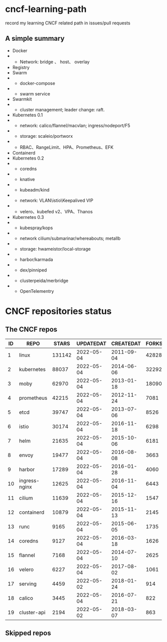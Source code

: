 # cncf-learning-path
record my learning CNCF related path in issues/pull requests

## A simple summary
- Docker
- - Network: bridge 、 host、 overlay
- Registry
- Swarm
- - docker-compose
- - swarm service
- Swarmkit
- - cluster management; leader change: raft.
- Kubernetes 0.1
- - network: calico/flannel/macvlan; ingress/nodeport/F5
- - storage: scaleio/portworx
- - RBAC、RangeLimit、HPA、Prometheus、EFK
- Containerd
- Kubernetes 0.2
- - coredns
- - knative
- - kubeadm/kind
- - network: VLAN\istio\Keepalived VIP
- - velero、kubefed v2、VPA、Thanos
- Kubernetes 0.3
- - kubespray/kops
- - network cilium/submarinar/whereabouts; metallb
- - storage: hwameistor/local-storage
- - harbor/karmada
- - dex/pinniped
- - clusterpeida/merbridge
- - OpenTelementry

# CNCF repositories status
<!--START_SECTION:github_repos-->
## The CNCF repos
| ID |     REPO      | STARS  | UPDATEDAT  | CREATEDAT  | FORKSCOUNT |
|----|---------------|--------|------------|------------|------------|
|  1 | linux         | 131142 | 2022-05-04 | 2011-09-04 |      42828 |
|  2 | kubernetes    |  88037 | 2022-05-04 | 2014-06-06 |      32292 |
|  3 | moby          |  62970 | 2022-05-04 | 2013-01-18 |      18090 |
|  4 | prometheus    |  42215 | 2022-05-04 | 2012-11-24 |       7081 |
|  5 | etcd          |  39747 | 2022-05-04 | 2013-07-06 |       8526 |
|  6 | istio         |  30174 | 2022-05-04 | 2016-11-18 |       6298 |
|  7 | helm          |  21635 | 2022-05-04 | 2015-10-06 |       6181 |
|  8 | envoy         |  19477 | 2022-05-04 | 2016-08-08 |       3663 |
|  9 | harbor        |  17289 | 2022-05-04 | 2016-01-28 |       4060 |
| 10 | ingress-nginx |  12625 | 2022-05-04 | 2016-11-04 |       6443 |
| 11 | cilium        |  11639 | 2022-05-04 | 2015-12-16 |       1547 |
| 12 | containerd    |  10879 | 2022-05-04 | 2015-11-13 |       2145 |
| 13 | runc          |   9165 | 2022-05-04 | 2015-06-05 |       1735 |
| 14 | coredns       |   9127 | 2022-05-04 | 2016-03-18 |       1626 |
| 15 | flannel       |   7168 | 2022-05-04 | 2014-07-10 |       2625 |
| 16 | velero        |   6227 | 2022-05-04 | 2017-08-02 |       1061 |
| 17 | serving       |   4459 | 2022-05-02 | 2018-01-24 |        914 |
| 18 | calico        |   3445 | 2022-05-04 | 2016-07-21 |        822 |
| 19 | cluster-api   |   2194 | 2022-05-02 | 2018-03-07 |        863 |



## Skipped repos
<!--END_SECTION:github_repos-->
